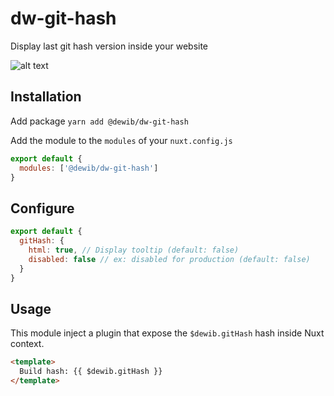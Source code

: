 # dw-git-hash
Display last git hash version inside your website

![alt text](https://github.com/gaetansenn/dw-git-hash/blob/master/preview.png?raw=true)

## Installation

Add package `yarn add @dewib/dw-git-hash`

Add the module to the `modules` of your `nuxt.config.js`

```js
export default {
  modules: ['@dewib/dw-git-hash']
}
```

## Configure

```js
export default {
  gitHash: {
    html: true, // Display tooltip (default: false)
    disabled: false // ex: disabled for production (default: false)
  }
}
```

## Usage 
This module inject a plugin that expose the `$dewib.gitHash` hash inside Nuxt context.

```html
<template>
  Build hash: {{ $dewib.gitHash }}
</template>
```

